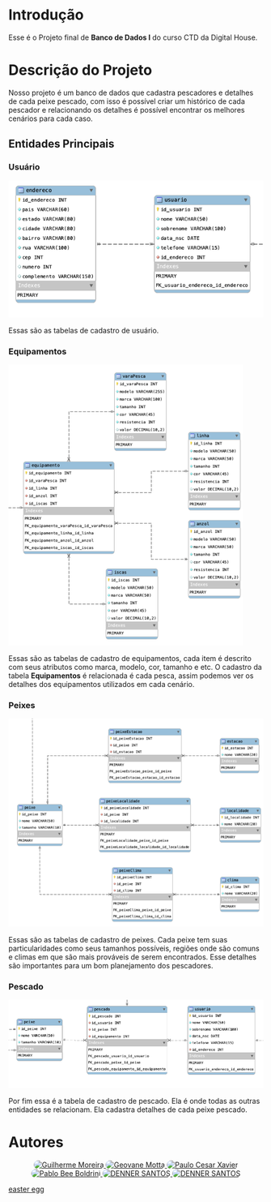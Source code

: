 # Introdução

Esse é o Projeto final de **Banco de Dados I** do curso CTD da Digital House.

# Descrição do Projeto

Nosso projeto é um banco de dados que cadastra pescadores e detalhes de cada peixe pescado, com isso é possível criar um histórico de cada pescador e relacionando os detalhes é possível encontrar os melhores cenários para cada caso.

## Entidades Principais

### Usuário

<p align="center">

![Tabela_Usuário](imgs/tabela_user.png)

</p>

Essas são as tabelas de cadastro de usuário.

### Equipamentos

<p align="center">

![Tabela_Equipamentos](imgs/tabela_equip.png)

</p>

Essas são as tabelas de cadastro de equipamentos, cada item é descrito com seus atributos como marca, modelo, cor, tamanho e etc.
O cadastro da tabela **Equipamentos** é relacionada é cada pesca, assim podemos ver os detalhes dos equipamentos utilizados em cada cenário.

### Peixes

<p align="center">

![Tabela_Peixes](imgs/tabela_peixe.png)

</p>

Essas são as tabelas de cadastro de peixes. Cada peixe tem suas particularidades como seus tamanhos possíveis, regiões onde são comuns e climas em que são mais prováveis de serem encontrados.
Esse detalhes são importantes para um bom planejamento dos pescadores.

### Pescado

<p align="center">

![Tabela_Pescado](imgs/tabela_pescado.png)

</p>

Por fim essa é a tabela de cadastro de pescado. Ela é onde todas as outras entidades se relacionam. Ela cadastra detalhes de cada peixe pescado.

# Autores

<p align="center">
  <a href="https://github.com/GuiMoreiraC">
    <img src="https://avatars.githubusercontent.com/u/99772555?v=4" alt="Guilherme Moreira" title="Guilherme Moreira" width="120" style="border-radius: 100px"/>
    </a>
  <a href="https://github.com/Geovanemotta">
    <img src="https://avatars.githubusercontent.com/u/45173622?v=4" alt=" Geovane Motta " title=" Geovane Motta " width="120" style="border-radius: 100px"/>
  </a>
  <a href="https://github.com/PeceXavier">
    <img src="https://avatars.githubusercontent.com/u/98431831?v=4" alt="Paulo Cesar Xavier" title="Paulo Cesar Xavier" width="120" style="border-radius: 100px"/>
  </a>
  <a href="https://github.com/cypherbold">
    <img src="https://avatars.githubusercontent.com/u/100169112?v=4" alt="Pablo Bee Boldrini" title="Pablo Bee Boldrini" width="120" style="border-radius: 100px"/>
  </a>
  <a href="https://github.com/dnercred">
    <img src="https://avatars.githubusercontent.com/u/98671739?v=4" alt="DENNER SANTOS" title="DENNER SANTOS" width="120" style="border-radius: 100px"/>
  </a>
  <a href="https://github.com/ItaloMGC">
    <img src="https://avatars.githubusercontent.com/u/99700023?v=4" alt="DENNER SANTOS" title="DENNER SANTOS" width="120" style="border-radius: 100px"/>
  </a>
</p>

[easter egg](https://youtu.be/1kX9t-SZd38)
